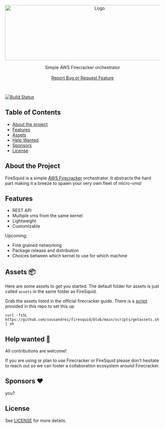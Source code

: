 <p align="center">
  <a href="#">
      <img src="https://storage.googleapis.com/firesquid/firesquid.svg" alt="Logo" width="600" height="180">
  </a>

  <p align="center">
    Simple AWS Firecracker orchestrator
    <br />
    <br />
    <a href="https://github.com/sousandrei/firesquid/issues/new">Report Bug or Request Feature</a>
  </p>
</p>

<br />

[![Build Status](https://github.com/sousandrei/firesquid/workflows/Main/badge.svg)](https://github.com/sousandrei/firesquid/actions)

## Table of Contents

- [About the project](#about)
- [Features](#features)
- [Assets](#assets)
- [Help Wanted](#help-wanted)
- [Sponsors](#sponsors)
- [License](#license)

## <a name="about"></a> About the Project

FireSquid is a simple [AWS Firecracker](https://firecracker-microvm.github.io/) orchestrator.
It abstracts the hard part making it a breeze to spawn your very own fleet of micro-vms!

## <a name="features"></a> Features

- REST API
- Multiple vms from the same kernel
- Lightweight
- Customizable

Upcoming:

- Fine grained networking
- Package release and distribution
- Choices between which kernel to use for which machine

## <a name="help-wanted"></a> Assets 📦

Here are some assets to get you started. The default folder for assets is just called `assets` in the same folder as FireSquid.

Grab the assets listed in the official firecracker guide. There is a [script](https://github.com/sousandrei/firesquid/blob/main/scripts/getassets.sh) provided in this repo to set this up

```
curl -fsSL https://github.com/sousandrei/firesquid/blob/main/scripts/getassets.sh | sh
```

## <a name="help-wanted"></a> Help wanted 🤝

All contributions are welcome!

If you are using or plan to use Firecracker or FireSquid please don't hesitate to reach out so we can foster a collaboration ecosystem around Firecracker.

## <a name="sponsors"></a> Sponsors ❤️

you?

## <a name="license"></a> License

See [LICENSE](https://github.com/sousandrei/firesquid/blob/master/LICENSE) for more details.
